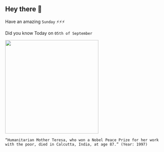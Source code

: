 ## Hey there 👋
Have an amazing `Sunday` ⚡⚡⚡

Did you know Today on `05th of September`
 
 [<img src="https://upload.wikimedia.org/wikipedia/commons/thumb/a/aa/President_Ronald_Reagan_presents_Mother_Teresa_with_the_Medal_of_Freedom_at_a_White_House_Ceremony_in_the_Rose_Garden.jpg/1920px-President_Ronald_Reagan_presents_Mother_Teresa_with_the_Medal_of_Freedom_at_a_White_House_Ceremony_in_the_Rose_Garden.jpg" width="300" />](https://en.wikipedia.org/wiki/Mother_Teresa) 
 ```
“Humanitarian Mother Teresa, who won a Nobel Peace Prize for her work with the poor, died in Calcutta, India, at age 87.” (Year: 1997)
```
